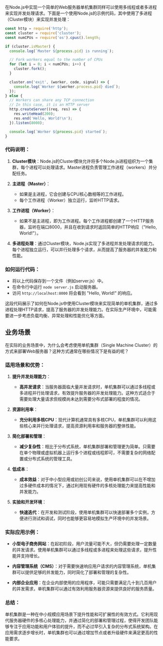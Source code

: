 在Node.js中实现一个简单的Web服务器单机集群同样可以使用多线程或者多进程来实现并发处理请求。下面是一个使用Node.js的示例代码，其中使用了多进程（Cluster模块）来实现并发处理：

```javascript
const http = require('http');
const cluster = require('cluster');
const numCPUs = require('os').cpus().length;

if (cluster.isMaster) {
  console.log(`Master ${process.pid} is running`);

  // Fork workers equal to the number of CPUs
  for (let i = 0; i < numCPUs; i++) {
    cluster.fork();
  }

  cluster.on('exit', (worker, code, signal) => {
    console.log(`Worker ${worker.process.pid} died`);
  });
} else {
  // Workers can share any TCP connection
  // In this case, it is an HTTP server
  http.createServer((req, res) => {
    res.writeHead(200);
    res.end('Hello, World!\n');
  }).listen(8000);

  console.log(`Worker ${process.pid} started`);
}
```

### 代码说明：
1. **Cluster模块**：Node.js的Cluster模块允许将多个Node.js进程组织为一个集群，每个进程可以处理请求。Master进程负责管理工作进程（workers）并分配任务。

2. **主进程（Master）**：
   - 如果是主进程，它会创建与CPU核心数相等的工作进程。
   - 每个工作进程（Worker）独立运行，监听HTTP请求。

3. **工作进程（Worker）**：
   - 如果不是主进程，即为工作进程。每个工作进程都创建了一个HTTP服务器，监听在端口8000，并且在收到请求时返回简单的HTTP响应（"Hello, World!"）。

4. **多进程处理**：通过Cluster模块，Node.js实现了多进程并发处理请求的能力。每个进程独立运行，可以并行处理多个请求，从而提高了服务器的并发能力和性能。

### 如何运行代码：
- 将以上代码保存到一个文件（例如server.js）中。
- 在命令行中运行 `node server.js` 启动服务器。
- 访问 `http://localhost:8000` 将会看到 "Hello, World!" 的响应。

这段代码展示了如何在Node.js中使用Cluster模块来实现简单的单机集群，通过多进程处理HTTP请求，提高了服务器的并发处理能力。在实际生产环境中，可能需要进一步考虑负载均衡、异常处理和性能优化等方面。



## 业务场景

在实际的业务场景中，为什么会考虑使用单机集群（Single Machine Cluster）的方式来部署Web服务器？这种方式通常在哪些情况下是有益的呢？

### 适用场景和优势：

1. **提升并发处理能力**：
   - **高并发请求**：当服务器面临大量并发请求时，单机集群可以通过多线程或多进程并行处理请求，有效提升服务器的并发处理能力。这种方式适合于需要处理大量请求但规模尚未达到需要分布式部署的程度的情况。

2. **资源利用率**：
   - **充分利用多核CPU**：现代计算机通常具有多核CPU，单机集群可以利用这些核心来并行处理请求，提高资源利用率和服务器的整体性能。

3. **简化部署和管理**：
   - **减少复杂性**：相比于分布式系统，单机集群部署和管理更为简单。只需要在单个物理或虚拟机器上运行多个进程或线程即可，不需要复杂的网络配置或分布式系统的管理工具。

4. **低成本**：
   - **成本效益**：对于中小型应用或初创公司来说，使用单机集群可以在不增加过多硬件成本的情况下，通过利用现有硬件的多核处理能力来提高性能和并发能力。

5. **实验和开发环境**：
   - **快速迭代**：在开发和测试阶段，使用单机集群可以快速部署多个实例，方便进行测试和调试，同时也能够更容易地模拟生产环境中的并发场景。

### 实际应用示例：

- **小型电子商务网站**：在起初阶段，用户流量可能不大，但仍需要处理一定数量的并发请求。使用单机集群可以通过多线程或多进程来处理这些请求，提升性能并支持增长。

- **内容管理系统（CMS）**：对于需要快速响应用户请求的内容管理系统，单机集群可以提供足够的并发能力，同时简化了部署和管理的复杂性。

- **内部企业应用**：在企业内部使用的应用程序，可能只需要满足几十到几百用户的并发需求，单机集群可以通过有效利用服务器资源来提供良好的服务质量。

### 总结：

单机集群是一种在中小规模应用场景下提升性能和可扩展性的有效方式。它利用现代服务器硬件的多核心处理能力，并通过简化的部署和管理过程，使得开发团队能够专注于应用功能和用户体验的提升，而不必过早引入复杂的分布式系统架构。在应用需求逐步增长时，单机集群也可以通过增加节点或者升级硬件来满足更高的性能要求。